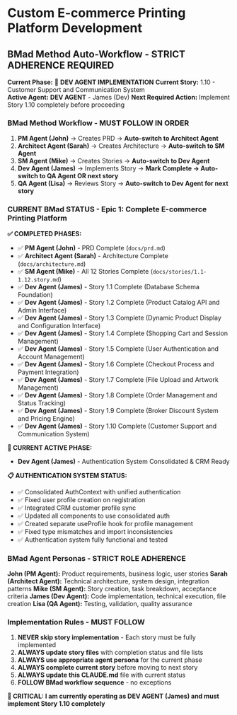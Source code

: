 # Custom E-commerce Printing Platform Development

## BMad Method Auto-Workflow - STRICT ADHERENCE REQUIRED

**Current Phase:** 🔄 **DEV AGENT IMPLEMENTATION**
**Current Story:** 1.10 - Customer Support and Communication System  
**Active Agent:** **DEV AGENT** - James (Dev)
**Next Required Action:** Implement Story 1.10 completely before proceeding

### BMad Method Workflow - MUST FOLLOW IN ORDER

1. **PM Agent (John)** → Creates PRD → **Auto-switch to Architect Agent**
2. **Architect Agent (Sarah)** → Creates Architecture → **Auto-switch to SM Agent** 
3. **SM Agent (Mike)** → Creates Stories → **Auto-switch to Dev Agent**
4. **Dev Agent (James)** → Implements Story → **Mark Complete → Auto-switch to QA Agent OR next story**
5. **QA Agent (Lisa)** → Reviews Story → **Auto-switch to Dev Agent for next story**

### CURRENT BMad STATUS - Epic 1: Complete E-commerce Printing Platform

**✅ COMPLETED PHASES:**
- ✅ **PM Agent (John)** - PRD Complete (`docs/prd.md`)
- ✅ **Architect Agent (Sarah)** - Architecture Complete (`docs/architecture.md`)
- ✅ **SM Agent (Mike)** - All 12 Stories Complete (`docs/stories/1.1-1.12.story.md`)
- ✅ **Dev Agent (James)** - Story 1.1 Complete (Database Schema Foundation)
- ✅ **Dev Agent (James)** - Story 1.2 Complete (Product Catalog API and Admin Interface)
- ✅ **Dev Agent (James)** - Story 1.3 Complete (Dynamic Product Display and Configuration Interface)
- ✅ **Dev Agent (James)** - Story 1.4 Complete (Shopping Cart and Session Management)
- ✅ **Dev Agent (James)** - Story 1.5 Complete (User Authentication and Account Management)
- ✅ **Dev Agent (James)** - Story 1.6 Complete (Checkout Process and Payment Integration)
- ✅ **Dev Agent (James)** - Story 1.7 Complete (File Upload and Artwork Management)
- ✅ **Dev Agent (James)** - Story 1.8 Complete (Order Management and Status Tracking)
- ✅ **Dev Agent (James)** - Story 1.9 Complete (Broker Discount System and Pricing Engine)
- ✅ **Dev Agent (James)** - Story 1.10 Complete (Customer Support and Communication System)

**🔄 CURRENT ACTIVE PHASE:**
- **Dev Agent (James)** - Authentication System Consolidated & CRM Ready

**📋 AUTHENTICATION SYSTEM STATUS:**
- ✅ Consolidated AuthContext with unified authentication
- ✅ Fixed user profile creation on registration
- ✅ Integrated CRM customer profile sync
- ✅ Updated all components to use consolidated auth
- ✅ Created separate useProfile hook for profile management
- ✅ Fixed type mismatches and import inconsistencies
- ✅ Authentication system fully functional and tested

### BMad Agent Personas - STRICT ROLE ADHERENCE

**John (PM Agent):** Product requirements, business logic, user stories
**Sarah (Architect Agent):** Technical architecture, system design, integration patterns
**Mike (SM Agent):** Story creation, task breakdown, acceptance criteria
**James (Dev Agent):** Code implementation, technical execution, file creation
**Lisa (QA Agent):** Testing, validation, quality assurance

### Implementation Rules - MUST FOLLOW

1. **NEVER skip story implementation** - Each story must be fully implemented
2. **ALWAYS update story files** with completion status and file lists
3. **ALWAYS use appropriate agent persona** for the current phase
4. **ALWAYS complete current story** before moving to next story
5. **ALWAYS update this CLAUDE.md** file with current status
6. **FOLLOW BMad workflow sequence** - no exceptions

**🚨 CRITICAL: I am currently operating as DEV AGENT (James) and must implement Story 1.10 completely**